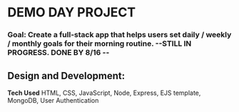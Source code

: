 # DEMO DAY PROJECT

### Goal: Create a full-stack app that helps users set daily / weekly / monthly goals for their morning routine. --STILL IN PROGRESS. DONE BY 8/16 --


## Design and Development:
**Tech Used** HTML, CSS, JavaScript, Node, Express, EJS template, MongoDB, User Authentication
